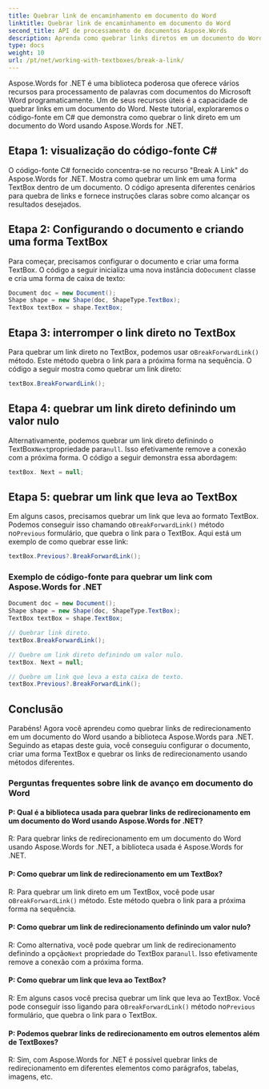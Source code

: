 ```yaml
---
title: Quebrar link de encaminhamento em documento do Word
linktitle: Quebrar link de encaminhamento em documento do Word
second_title: API de processamento de documentos Aspose.Words
description: Aprenda como quebrar links diretos em um documento do Word com Aspose.Words for .NET.
type: docs
weight: 10
url: /pt/net/working-with-textboxes/break-a-link/
---
```


Aspose.Words for .NET é uma biblioteca poderosa que oferece vários recursos para processamento de palavras com documentos do Microsoft Word programaticamente. Um de seus recursos úteis é a capacidade de quebrar links em um documento do Word. Neste tutorial, exploraremos o código-fonte em C# que demonstra como quebrar o link direto em um documento do Word usando Aspose.Words for .NET.

## Etapa 1: visualização do código-fonte C#

O código-fonte C# fornecido concentra-se no recurso "Break A Link" do Aspose.Words for .NET. Mostra como quebrar um link em uma forma TextBox dentro de um documento. O código apresenta diferentes cenários para quebra de links e fornece instruções claras sobre como alcançar os resultados desejados.

## Etapa 2: Configurando o documento e criando uma forma TextBox

 Para começar, precisamos configurar o documento e criar uma forma TextBox. O código a seguir inicializa uma nova instância do`Document` classe e cria uma forma de caixa de texto:

```csharp
Document doc = new Document();
Shape shape = new Shape(doc, ShapeType.TextBox);
TextBox textBox = shape.TextBox;
```

## Etapa 3: interromper o link direto no TextBox

 Para quebrar um link direto no TextBox, podemos usar o`BreakForwardLink()` método. Este método quebra o link para a próxima forma na sequência. O código a seguir mostra como quebrar um link direto:

```csharp
textBox.BreakForwardLink();
```

## Etapa 4: quebrar um link direto definindo um valor nulo

 Alternativamente, podemos quebrar um link direto definindo o TextBox`Next`propriedade para`null`. Isso efetivamente remove a conexão com a próxima forma. O código a seguir demonstra essa abordagem:

```csharp
textBox. Next = null;
```

## Etapa 5: quebrar um link que leva ao TextBox

 Em alguns casos, precisamos quebrar um link que leva ao formato TextBox. Podemos conseguir isso chamando o`BreakForwardLink()` método no`Previous` formulário, que quebra o link para o TextBox. Aqui está um exemplo de como quebrar esse link:

```csharp
textBox.Previous?.BreakForwardLink();
```

### Exemplo de código-fonte para quebrar um link com Aspose.Words for .NET

```csharp
Document doc = new Document();
Shape shape = new Shape(doc, ShapeType.TextBox);
TextBox textBox = shape.TextBox;

// Quebrar link direto.
textBox.BreakForwardLink();

// Quebre um link direto definindo um valor nulo.
textBox. Next = null;

// Quebre um link que leva a esta caixa de texto.
textBox.Previous?.BreakForwardLink();
```

## Conclusão

Parabéns! Agora você aprendeu como quebrar links de redirecionamento em um documento do Word usando a biblioteca Aspose.Words para .NET. Seguindo as etapas deste guia, você conseguiu configurar o documento, criar uma forma TextBox e quebrar os links de redirecionamento usando métodos diferentes.

### Perguntas frequentes sobre link de avanço em documento do Word

#### P: Qual é a biblioteca usada para quebrar links de redirecionamento em um documento do Word usando Aspose.Words for .NET?

R: Para quebrar links de redirecionamento em um documento do Word usando Aspose.Words for .NET, a biblioteca usada é Aspose.Words for .NET.

#### P: Como quebrar um link de redirecionamento em um TextBox?

 R: Para quebrar um link direto em um TextBox, você pode usar o`BreakForwardLink()` método. Este método quebra o link para a próxima forma na sequência.

#### P: Como quebrar um link de redirecionamento definindo um valor nulo?

R: Como alternativa, você pode quebrar um link de redirecionamento definindo a opção`Next` propriedade do TextBox para`null`. Isso efetivamente remove a conexão com a próxima forma.

#### P: Como quebrar um link que leva ao TextBox?

 R: Em alguns casos você precisa quebrar um link que leva ao TextBox. Você pode conseguir isso ligando para o`BreakForwardLink()` método no`Previous` formulário, que quebra o link para o TextBox.

#### P: Podemos quebrar links de redirecionamento em outros elementos além de TextBoxes?

R: Sim, com Aspose.Words for .NET é possível quebrar links de redirecionamento em diferentes elementos como parágrafos, tabelas, imagens, etc.
